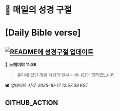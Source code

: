 # 🙏 매일의 성경 구절
# [Daily Bible verse]
## [![README에 성경구절 업데이트](https://github.com/DONGSUKA/first_test/actions/workflows/update-readme-bible.yml/badge.svg)](https://github.com/DONGSUKA/first_test/actions/workflows/update-readme-bible.yml)
<!-- START_BIBLE_VERSE -->
📖 **느헤미야 11:36**
> 유다에 있던 레위 사람의 일부는 베냐민과 합하였느니라

🕊️ _업데이트 시각: 2025-10-17 12:57:38 KST_
  <!-- END_BIBLE_VERSE -->
## GITHUB_ACTION
